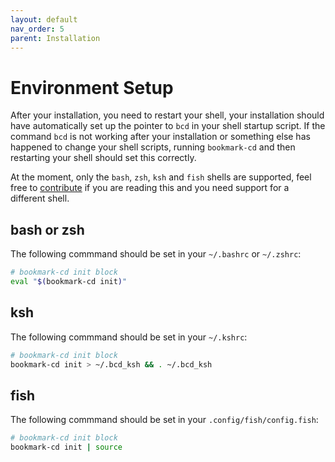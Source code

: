 ```yaml
---
layout: default
nav_order: 5
parent: Installation
---
```


# Environment Setup

After your installation, you need to restart your shell, your installation should have automatically set up the pointer to `bcd` in your shell startup script.  If the command `bcd` is not working after your installation or something else has happened to change your shell scripts, running `bookmark-cd` and then restarting your shell should set this correctly.

At the moment, only the `bash`, `zsh`, `ksh` and `fish` shells are supported, feel free to [contribute](/#contribute) if you are reading this and you need support for a different shell.

## bash or zsh

The following commmand should be set in your `~/.bashrc` or `~/.zshrc`:

``` sh
# bookmark-cd init block
eval "$(bookmark-cd init)"   
```

## ksh

The following commmand should be set in your `~/.kshrc`:

``` sh
# bookmark-cd init block
bookmark-cd init > ~/.bcd_ksh && . ~/.bcd_ksh
```

## fish

The following commmand should be set in your `.config/fish/config.fish`:

``` sh
# bookmark-cd init block
bookmark-cd init | source
```
